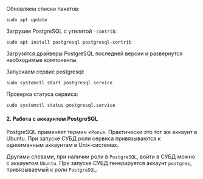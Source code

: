 
Обновляем списки пакетов:

```shell
sudo apt update
```

Загрузим PostgreSQL с утилитой `-contrib`:

```shell
sudo apt install postgresql postgresql-contrib
```

Загрузятся драйверы PostgreSQL последней версии и развернутся необходимые компоненты.

Запускаем сервис postgresql:

```shell
sudo systemctl start postgresql.service
```

Проверка статуса сервиса:

```shell
sudo systemctl status postgresql.service
```

#### 2. Работа с аккаунтом PostgreSQL

PostgreSQL применяет термин «`Роль`». Практически это тот же аккаунт в Ubuntu. При запуске СУБД роли сервиса привязываются к одноименным аккаунтам в Unix-системах.

Другими словами, при наличии роли в `PostgreSQL`, войти в СУБД можно с аккаунтом `Ubuntu`. При запуске СУБД генерируется аккаунт `postgres`, привязываемый к роли `PostgreSQL`.

